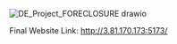 ![DE_Project_FORECLOSURE drawio](https://github.com/chihaos1/DE_PROJECT_FORECLOSURE/assets/73306413/06cdc595-f27c-45fb-aebc-ef022e39dc5f)


Final Website Link: http://3.81.170.173:5173/  <br />
